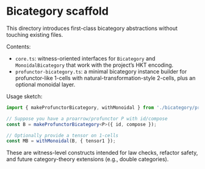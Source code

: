 # Bicategory scaffold

This directory introduces first-class bicategory abstractions without touching existing files.

Contents:

- `core.ts`: witness-oriented interfaces for `Bicategory` and `MonoidalBicategory` that work with the project’s HKT encoding.
- `profunctor-bicategory.ts`: a minimal bicategory instance builder for profunctor-like 1-cells with natural-transformation-style 2-cells, plus an optional monoidal layer.

Usage sketch:

```ts
import { makeProfunctorBicategory, withMonoidal } from './bicategory/profunctor-bicategory';

// Suppose you have a proarrow/profunctor P with id/compose
const B = makeProfunctorBicategory<P>({ id, compose });

// Optionally provide a tensor on 1-cells
const MB = withMonoidal(B, { tensor1 });
```

These are witness-level constructs intended for law checks, refactor safety, and future category-theory extensions (e.g., double categories).


